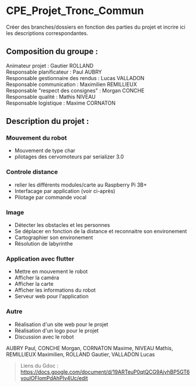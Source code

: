 # CPE_Projet_Tronc_Commun

Créer des branches/dossiers en fonction des parties du projet et incrire ici les descriptions correspondantes.

## **Composition du groupe :**

Animateur projet : Gautier ROLLAND  
Responsable planificateur : Paul AUBRY  
Responsable gestionnaire des rendus : Lucas VALLADON  
Responsable communication : Maximilien REMILLIEUX   
Responsable "respect des consignes" : Morgan CONCHE  
Responsable qualité : Mathis NIVEAU  
Responsable logistique : Maxime CORNATON

## **Description du projet :**
### Mouvement du robot
- Mouvement de type char
- pilotages des cervomoteurs par serializer 3.0

### Controle distance
- relier les différents modules/carte au Raspberry Pi 3B+
- Interfacage par application (voir ci-après) 
- Pilotage par commande vocal

### Image
- Détecter les obstacles et les personnes
- Se déplacer en fonction de la distance et reconnaitre son environement
- Cartographier son environement
- Résolution de labyrinthe

### Application avec flutter
- Mettre en mouvement le robot
- Afficher la caméra
- Afficher la carte
- Afficher les informations du robot
- Serveur web pour l'application

### Autre
- Réalisation d'un site web pour le projet
- Réalisation d'un logo pour le projet
- Discussion avec le robot


AUBRY Paul, CONCHE Morgan, CORNATON Maxime, NIVEAU Mathis,  REMILLIEUX Maximilien,  ROLLAND Gautier, VALLADON Lucas

> Liens du Gdoc : https://docs.google.com/document/d/19ARTeuP0qtQCG9AjvhBP5GT6voulOFIomPdAhPIv4Uc/edit
